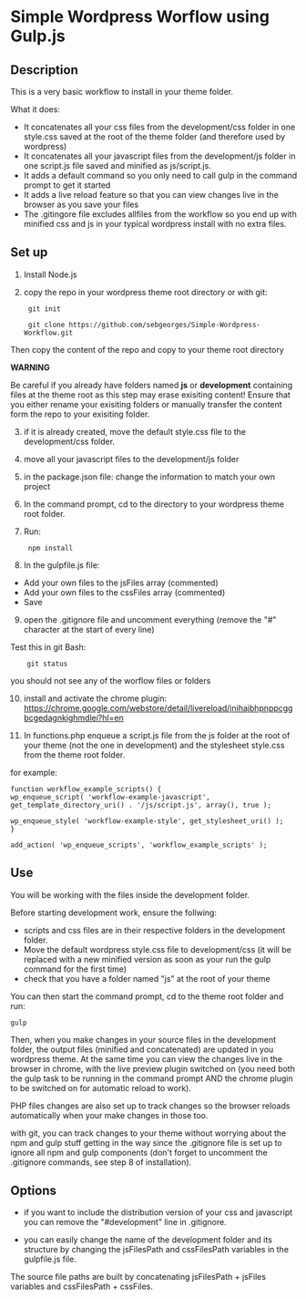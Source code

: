# Simple Wordpress Worflow using Gulp.js

## Description

This is a very basic workflow to install in your theme folder.

What it does:
- It concatenates all your css files from the development/css folder in one style.css saved at the root of the theme folder (and therefore used by wordpress)
- It concatenates all your javascript files from the development/js folder in one script.js file saved and minified as js/script.js.
- It adds a default command so you only need to call gulp in the command prompt to get it started
- It adds a live reload feature so that you can view changes live in the browser as you save your files
- The .gitingore file excludes allfiles from the workflow so you end up with minified css and js in your typical wordpress install with no extra files.

## Set up

1. Install Node.js

2. copy the repo in your wordpress theme root directory or with git:

        git init
    
        git clone https://github.com/sebgeorges/Simple-Wordpress-Workflow.git

Then copy the content of the repo and copy to your theme root directory

**WARNING**

Be careful if you already have folders named **js** or **development** containing files at the theme root as this step may erase exisiting content! Ensure that you either rename your exisiting folders or manually transfer the content form the repo to your exisiting folder.

3. if it is already created, move the default style.css file to the development/css folder.

4. move all your javascript files to the development/js folder

5. in the package.json file:
change the information to match your own project

6. In the command prompt, cd to the 
directory to your wordpress theme root folder.
    
7. Run:

        npm install

8. In the gulpfile.js file:
- Add your own files to the jsFiles array (commented)
- Add your own files to the cssFiles array (commented)
- Save


9. open the .gitignore file and uncomment everything (remove the "#" character at the start of every line)

Test this in git Bash:

        git status
    
you should not see any of the worflow files or folders

10. install and activate the chrome plugin:
https://chrome.google.com/webstore/detail/livereload/jnihajbhpnppcggbcgedagnkighmdlei?hl=en
    
11. In functions.php enqueue a script.js file from the js folder at the root of your theme (not the one in development) and the stylesheet style.css from the theme root folder.

for example:

    function workflow_example_scripts() {
    wp_enqueue_script( 'workflow-example-javascript', get_template_directory_uri() . '/js/script.js', array(), true );
    
    wp_enqueue_style( 'workflow-example-style', get_stylesheet_uri() );
    }
    
    add_action( 'wp_enqueue_scripts', 'workflow_example_scripts' );


## Use

You will be working with the files inside the development folder.

Before starting development work, ensure the follwing:
- scripts and css files are in their respective folders in the development folder. 
- Move the default wordpress style.css file to development/css (it will be replaced with a new minified version as soon as your run the gulp command for the first time)
- check that you have a folder named "js" at the root of your theme

You can then start the command prompt, cd to the theme root folder and run:

    gulp

Then, when you make changes in your source files in the development folder, the output files (minified and concatenated) are updated in you wordpress theme. At the same time you can view the changes live in the browser in chrome, with the live preview plugin switched on (you need both the gulp task to be running in the command prompt AND the chrome plugin to be switched on for automatic reload to work).

PHP files changes are also set up to track changes so the browser reloads automatically when your make changes in those too.

with git, you can track changes to your theme without worrying about the npm and gulp stuff getting in the way since the .gitignore file is set up to ignore all npm and gulp components (don't forget to uncomment the .gitignore commands, see step 8 of installation).

## Options

- if you want to include the distribution version of your css and javascript you can remove the "#development" line in .gitignore.

- you can easily change the name of the development folder and its structure by changing the jsFilesPath and cssFilesPath variables in the gulpfile.js file.

The source file paths are built by concatenating jsFilesPath + jsFiles variables and cssFilesPath + cssFiles.




